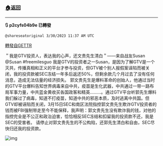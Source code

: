 ###  [:house:返回](README.md)
---


**:arrows_clockwise: p2cyfs04b9e 已轉發**

`@shareseatoriginal 3/30/2023 11:37 AM UTC`

[轉發自GETTR](https://gettr.com/post/p2cyfs04b9e)

＂我是GTV投资人，表达我的心声，还文贵先生清白＂——来自战友Susan @Susan
#freemilesguo
我是GTV的投资者之一Susan，是因为了解GTV是一个灭共，传播真相和正义的平台才参与投资，但GTV被个别人报假案诬陷而被关闭，我的投资款被SEC冻结一年多后返还50%，但剩余款几个月过去了没有任何消息，造成无法估量的经济损失。
郭文贵先生是爆料革命的创始人，他通过当时的GTV平台爆料告知世界病毒来自中共，疫苗是生化武器，中共通过一带一路布局军事力量，中共蓝金黄收买各国政客和精英………。通过GTV平台听郭先生爆料我们躲过了病毒，知道不打疫苗，知道中共的邪恶本质，及时逃离中共国。但GTV却被诬陷而关闭，3月15日SEC和南区法院指控郭文贵先生欺诈GTV投资者的钱而被FBI强制带走至今不能保释，我声明：郭文贵先生没有欺诈我的钱，对他的指控完全是不公正和政治迫害，恰恰相反SEC冻结和扣留我的投资款不还，我是SEC的受害者。
请停止对郭文贵先生的不公构陷，还郭先生清白和自由，SEC尽快归还我的投资款。

![img](https://media.gettr.com/group12/getter/2023/03/30/11/d249d2cc-fe51-a42f-0ea0-f89558af6b99/b2098720b5141b66e2cc9decfd9bcdac.jpg)
